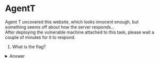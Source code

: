 # AgentT

Agent T uncovered this website, which looks innocent enough, but something seems off about how the server responds...
<br>
After deploying the vulnerable machine attached to this task, please wait a couple of minutes for it to respond.

1. What is the flag?
<details>
<summary>Answer</summary>
flag{4127d0530abf16d6d23973e3df8dbecb}, its in the headers
</details>
